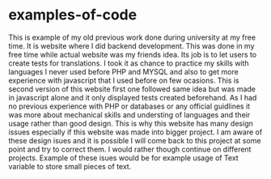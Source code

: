 # examples-of-code
This is example of my old previous work done during university at my free time. It is website where I did backend development. This was done in my free time while actual website was my friends idea. Its job is to let users to create tests for translations. I took it as chance to practice my skills with languages I never used before PHP and MYSQL and also to get more experience with javascript that I used before on few ocasions. This is second version of this website first one followed same idea but was made in javascript alone and it only displayed tests created beforehand. As I had no previous experience with PHP or databases or any official guidlines it was more about mechanical skills and understing of languages and their usage rather than good design. This is why this website has many design issues especially if this website was made into bigger project. I am aware of these design isues and it is possible I will come back to this project at some point and try to correct them. I would rather though continue on different projects. Example of these isues would be for example usage of Text variable to store small pieces of text. 
